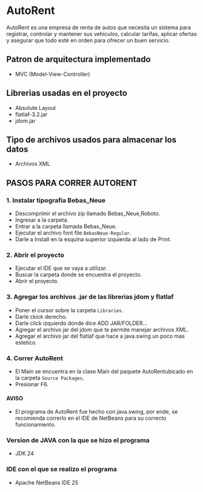 # AutoRent
AutoRent es una empresa de renta de autos que necesita un sistema para registrar, controlar y mantener sus vehículos, calcular tarifas, aplicar ofertas y asegurar que todo esté en orden para ofrecer un buen servicio.

## Patron de arquitectura implementado
- MVC (Model-View-Controller)

## Librerias usadas en el proyecto
- Absolute Layout
- flatlaf-3.2.jar
- jdom.jar

## Tipo de archivos usados para almacenar los datos
- Archivos XML

## PASOS PARA CORRER AUTORENT

### 1. Instalar tipografia Bebas_Neue
- Descomprimir el archivo zip llamado Bebas_Neue,Roboto.
- Ingresar a la carpeta.
- Entrar a la carpeta llamada Bebas_Neue.
- Ejecutar el archivo font file `BebasNeue-Regular`.
- Darle a Install en la esquina superior izquierda al lado de Print.

### 2. Abrir el proyecto
- Ejecutar el IDE que se vaya a utilizar.
- Buscar la carpeta donde se encuentra el proyecto.
- Abrir el proyecto.
  
### 3. Agregar los archivos .jar de las librerias jdom y flatlaf
- Poner el cursor sobre la carpeta `Libraries`.
- Darle ckick derecho.
- Darle click izquierdo donde dice ADD JAR/FOLDER...
- Agregar el archivo jar del jdom que te permite manejar archivos XML.
- Agregar el archivo jar del flatlaf que hace a java.swing un poco mas estetico.
  
### 4. Correr AutoRent
- El Main se encuentra en la clase Main del paquete AutoRentubicado en la carpeta `Source Packages`.
- Presionar F6.

#### AVISO
- El programa de AutoRent fue hecho con java.swing, por ende, se recomienda correrlo en el IDE de NetBeans para su correcto funcionamiento.

### Version de JAVA con la que se hizo el programa
- JDK 24
### IDE con el que se realizo el programa
- Apache NetBeans IDE 25
  
